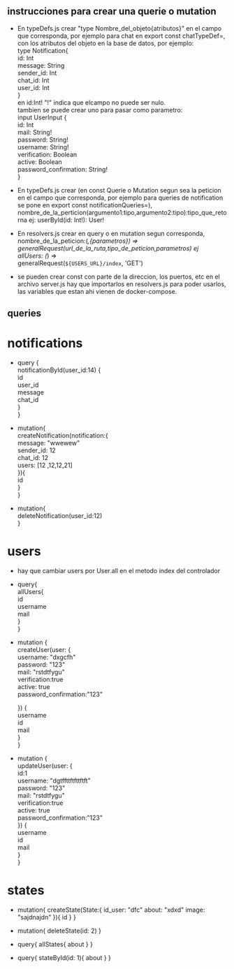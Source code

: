 ## instrucciones para crear una querie o mutation

+ En typeDefs.js crear "type Nombre_del_objeto{atributos}" en el campo que corresponda, por ejemplo para chat en export const chatTypeDef=, con los atributos del objeto en la base de datos, por ejemplo:  
type Notification{  
    id: Int  
    message: String  
    sender_id: Int  
    chat_id: Int  
    user_id: Int  
}  
en id:Int! "!" indica que elcampo no puede ser nulo.  
tambien se puede crear uno para pasar como parametro:  
input UserInput {  
    id: Int  
    mail: String!  
    password: String!  
    username: String!  
    verification: Boolean  
    active: Boolean  
    password_confirmation: String!  
}  
+ En typeDefs.js crear (en const Querie o Mutation segun sea la peticion en el campo que corresponda, por ejemplo para queries de notification se pone en export const notificationQueries=), nombre_de_la_perticion(argumento1:tipo,argumento2:tipo):tipo_que_retorna ej: userById(id: Int!): User!


+ En resolvers.js crear en query o en mutation segun corresponda, nombre_de_la_peticion:(_,{parametros}) => generalRequest(url_de_la_ruta,tipo_de_peticion,parametros) ej   
allUsers: (_) =>  
		generalRequest(`${USERS_URL}/index`, 'GET')  

+ se pueden crear const con parte de la direccion, los puertos, etc en el archivo server.js hay que importarlos en resolvers.js para poder usarlos, las variables que estan ahi vienen de docker-compose.


## queries

# notifications

* query {  
  notificationById(user_id:14) {  
    id 	  
    user_id  
    message  
    chat_id  
  }  
}  

* mutation{  
  createNotification(notification:{   
    message: "wwewew"  
    sender_id: 12  
    chat_id: 12  
    users: [12 ,12,12,21]  
  }){  
    id  
  }  
}  

* mutation{  
	deleteNotification(user_id:12)  
}  

# users

* hay que cambiar users por User.all en el metodo index del controlador  
* query{  
  allUsers{  
    id  
    username  
    mail  
  }  
}  

* mutation {  
  createUser(user: {  
    username: "dxgcfh"  
    password: "123"  
    mail: "rstdtfygu"  
    verification:true  
    active: true  
    password_confirmation:"123"  
      
  }) {  
    username  
    id   
    mail  
  }  
}  

* mutation {  
  updateUser(user: {  
    id:1  
    username: "dgtffttftfttftft"  
    password: "123"  
    mail: "rstdtfygu"  
    verification:true  
    active: true  
    password_confirmation:"123"  
  }) {  
    username  
    id   
    mail  
  }  
}  

# states
* mutation{
  createState(State:{
    id_user: "dfc"
    about: "xdxd"
    image: "sajdnajdn"
  }){
    id
  }
}

* mutation{
   deleteState(id: 2)
  }

* query{
  allStates{
    about
  }
}

* query{
  stateById(id: 1){
    about
  }
}
